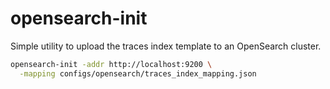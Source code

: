 # opensearch-init

Simple utility to upload the traces index template to an OpenSearch cluster.

```bash
opensearch-init -addr http://localhost:9200 \
  -mapping configs/opensearch/traces_index_mapping.json
```
